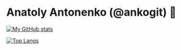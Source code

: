 <h1 align="left">Anatoly Antonenko (@ankogit) 🦄</h1>

[![My GitHub stats](https://github-readme-stats.vercel.app/api?username=ankogit)](https://github.com/anuraghazra/github-readme-stats)

[![Top Langs](https://github-readme-stats.vercel.app/api/top-langs/?username=ankogit&langs_count=5)](https://github.com/anuraghazra/github-readme-stats)
